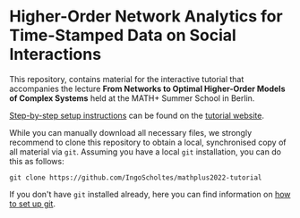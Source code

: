 # Higher-Order Network Analytics for Time-Stamped Data on Social Interactions

This repository, contains material for the interactive tutorial that accompanies the lecture **From Networks to Optimal Higher-Order Models of Complex Systems** held at the MATH+ Summer School in Berlin.

[Step-by-step setup instructions](https://IngoScholtes.github.io/mathplus2022-tutorial/setup) can be found on the [tutorial website](https://IngoScholtes.github.io/mathplus2022-tutorial/).

While you can manually download all necessary files, we strongly recommend to clone this repository to obtain a local, synchronised copy of all material via `git`. Assuming you have a local `git` installation, you can do this as follows:  

`git clone https://github.com/IngoScholtes/mathplus2022-tutorial`

If you don't have `git` installed already, here you can find information on [how to set up git](https://help.github.com/articles/set-up-git/).

